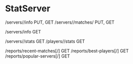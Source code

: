 # StatServer

/servers/<endpoint>/info PUT, GET
/servers/<endpoint>/matches/<timestamp> PUT, GET

/servers/info GET

/servers/<endpoint>/stats GET
/players/<name>/stats GET

/reports/recent-matches[/<count>] GET
/reports/best-players[/<count>] GET
/reports/popular-servers[/<count>] GET